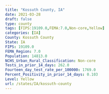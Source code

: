 ```yaml
---
title: "Kossuth County, IA"
date: 2021-03-28
draft: false
type: county
tags: [FIPS:19109.0,FEMA:7.0,Non-core,Yellow]
categories: [IA]
County: Kossuth County
State: IA
FIPS: 19109.0
FEMA_Region: 7.0
Population: 14813.0
NCHS_Urban_Rural_Classification: Non-core
Tests_in_prior_14_days: 262.0
Fourteen_day_test_rate_per_100000: 1769.0
Percent_Positivity_in_prior_14_days: 0.103
Level: Yellow
url: /states/IA/kossuth-county
---
```



